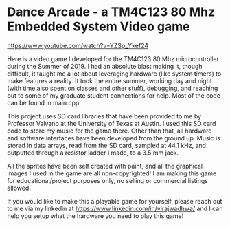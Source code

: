 # Dance Arcade - a TM4C123 80 Mhz Embedded System Video game

https://www.youtube.com/watch?v=YZSp_Ykef24

Here is a video game I developed for the TM4C123 80 Mhz microcontroller during the Summer of 2019. I had an absolute blast making it, though difficult, it taught me a lot
about leveraging hardware (like system timers) to make features a reality. It took the entire summer, working day and night (with time also spent on classes and other stuff),
debugging, and reaching out to some of my graduate student connections for help. Most of the code can be found in main.cpp

This project uses SD card libraries that have been provided to me by Professor Valvano at the University of Texas at Austin. I used this SD card code to store my music for
the game there. Other than that, all hardware and software interfaces have been developed from the ground up. Music is stored in data arrays, read from the SD card, 
sampled at 44.1 kHz, and outputted through a resistor ladder I made, to a 3.5 mm jack.

All the sprites have been self created with paint, and all the graphical images I used in the game are all non-copyrighted!
I am making this game for educational/project purposes only, no selling or commercial listings allowed. 

If you would like to make this a playable game for yourself, please reach out to me via my linkedin at https://www.linkedin.com/in/virajwadhwa/ and I can help you setup what
the hardware you need to play this game!
